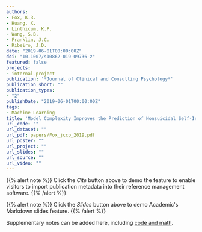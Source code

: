 ```yaml
---
authors:
- Fox, K.R.
- Huang, X.
- Linthicum, K.P.
- Wang, S.B.
- Franklin, J.C.
- Ribeiro, J.D.
date: "2019-06-01T00:00:00Z"
doi: "10.1007/s10862-019-09736-z"
featured: false
projects:
- internal-project
publication: '*Journal of Clinical and Consulting Psychology*'
publication_short: ""
publication_types:
- "2"
publishDate: "2019-06-01T00:00:00Z"
tags:
- Machine Learning
title: 'Model Complexity Improves the Prediction of Nonsuicidal Self-Injury'
url_code: ""
url_dataset: ""
url_pdf: papers/Fox_jccp_2019.pdf
url_poster: ""
url_project: ""
url_slides: ""
url_source: ""
url_video: ""
---
```



{{% alert note %}}
Click the *Cite* button above to demo the feature to enable visitors to import publication metadata into their reference management software.
{{% /alert %}}

{{% alert note %}}
Click the *Slides* button above to demo Academic's Markdown slides feature.
{{% /alert %}}

Supplementary notes can be added here, including [code and math](https://sourcethemes.com/academic/docs/writing-markdown-latex/).

